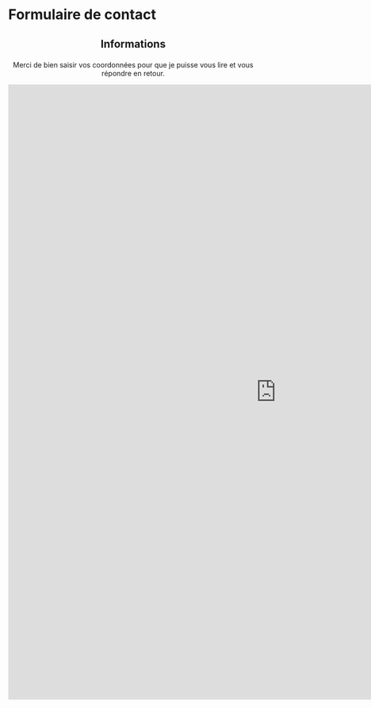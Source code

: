 # Formulaire de contact

## <p style="text-align:center;">Informations</p>

<p style="text-align:center;">Merci de bien saisir vos coordonnées pour que je puisse vous lire et vous répondre en retour.</p>

<html>
<iframe src="https://prettyform.addxt.com/a/form/vf/1FAIpQLSewEG7L-0fc-jvtEM4DgSBPZSPmOHD3De97tVcbUDSBMfd-SQ" width="1080" height="1240" frameborder="0" marginheight="0" marginwidth="0">Loading…</iframe>
</html>
